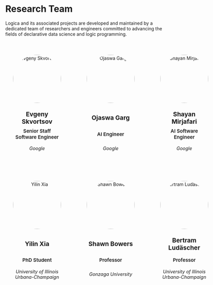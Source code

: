 # Research Team

Logica and its associated projects are developed and maintained by a dedicated team of researchers and engineers committed to advancing the fields of declarative data science and logic programming.

<div class="team-grid">

<div class="team-card">
  <div class="team-photo">
    <img src="/publications/photo/evgeny.png" alt="Evgeny Skvortsov" />
  </div>
  <h3><a href="https://research.google/people/evgenyskvortsov/?&type=google" target="_blank" rel="noopener noreferrer">Evgeny Skvortsov</a></h3>
  <p class="title">Senior Staff Software Engineer</p>
  <p class="institution">Google</p>
</div>

<div class="team-card">
  <div class="team-photo">
    <img src="/publications/photo/ojaswa.png" alt="Ojaswa Garg" />
  </div>
  <h3><a href="https://www.linkedin.com/in/ojaswa-garg/" target="_blank" rel="noopener noreferrer">Ojaswa Garg</a></h3>
  <p class="title">AI Engineer</p>
  <p class="institution">Google</p>
</div>

<div class="team-card">
  <div class="team-photo">
    <img src="/publications/photo/shayan.png" alt="Shayan Mirjafari" />
  </div>
  <h3><a href="https://scholar.google.com/citations?user=CrwgHuwAAAAJ&hl=en" target="_blank" rel="noopener noreferrer">Shayan Mirjafari</a></h3>
  <p class="title">AI Software Engineer</p>
  <p class="institution">Google</p>
</div>

<div class="team-card">
  <div class="team-photo">
    <img src="/publications/photo/yilin.png" alt="Yilin Xia" />
  </div>
  <h3><a href="https://ischool.illinois.edu/people/yilin-xia" target="_blank" rel="noopener noreferrer">Yilin Xia</a></h3>
  <p class="title">PhD Student</p>
  <p class="institution">University of Illinois Urbana-Champaign</p>
</div>

<div class="team-card">
  <div class="team-photo">
    <img src="/publications/photo/shawn.jpg" alt="Shawn Bowers" />
  </div>
  <h3><a href="https://www.gonzaga.edu/academics/faculty-listing/detail/shawn-bowers-phd-e0ff96a0" target="_blank" rel="noopener noreferrer">Shawn Bowers</a></h3>
  <p class="title">Professor</p>
  <p class="institution">Gonzaga University</p>
</div>

<div class="team-card">
  <div class="team-photo">
    <img src="/publications/photo/bertram.jpg" alt="Bertram Ludäscher" />
  </div>
  <h3><a href="https://ischool.illinois.edu/people/bertram-ludascher" target="_blank" rel="noopener noreferrer">Bertram Ludäscher</a></h3>
  <p class="title">Professor</p>
  <p class="institution">University of Illinois Urbana-Champaign</p>
</div>

</div>


<style>
.team-grid {
  display: grid;
  grid-template-columns: repeat(3, 1fr);
  gap: 2rem;
  margin: 2rem 0;
}

@media (max-width: 768px) {
  .team-grid {
    grid-template-columns: repeat(2, 1fr);
    gap: 1.5rem;
  }
}

@media (max-width: 480px) {
  .team-grid {
    grid-template-columns: 1fr;
    gap: 1rem;
  }
}

.team-card {
  display: flex;
  flex-direction: column;
  align-items: center;
  text-align: center;
  padding: 1.5rem;
  background-color: var(--vp-c-bg-soft);
  border-radius: 12px;
  transition: transform 0.2s, box-shadow 0.2s;
}

.team-card:hover {
  transform: translateY(-4px);
  box-shadow: 0 4px 12px rgba(0, 0, 0, 0.1);
}

.team-photo {
  width: 150px;
  height: 150px;
  margin-bottom: 1rem;
  border-radius: 50%;
  overflow: hidden;
  border: 3px solid var(--vp-c-brand-1);
  flex-shrink: 0;
}

.team-photo img {
  width: 100%;
  height: 100%;
  object-fit: cover;
  display: block;
}

.team-card h3 {
  margin: 0.5rem 0 0.25rem 0;
  font-size: 1.2rem;
  color: var(--vp-c-text-1);
  min-height: 2.4em;
  line-height: 1.2em;
  display: flex;
  align-items: center;
  justify-content: center;
}

.team-card h3 a {
  color: var(--vp-c-text-1);
  text-decoration: none;
  transition: color 0.2s;
}

.team-card h3 a:hover {
  color: var(--vp-c-brand-1);
  text-decoration: underline;
}

.team-card .title {
  margin: 0.25rem 0;
  font-size: 0.95rem;
  font-weight: 600;
  color: var(--vp-c-brand-1);
  min-height: 2.5em;
  line-height: 1.25em;
  display: flex;
  align-items: center;
  justify-content: center;
}

.team-card .institution {
  margin: 0.25rem 0;
  font-size: 0.9rem;
  color: var(--vp-c-text-2);
  font-style: italic;
  min-height: 2.4em;
  line-height: 1.2em;
  display: flex;
  align-items: center;
  justify-content: center;
}
</style>
